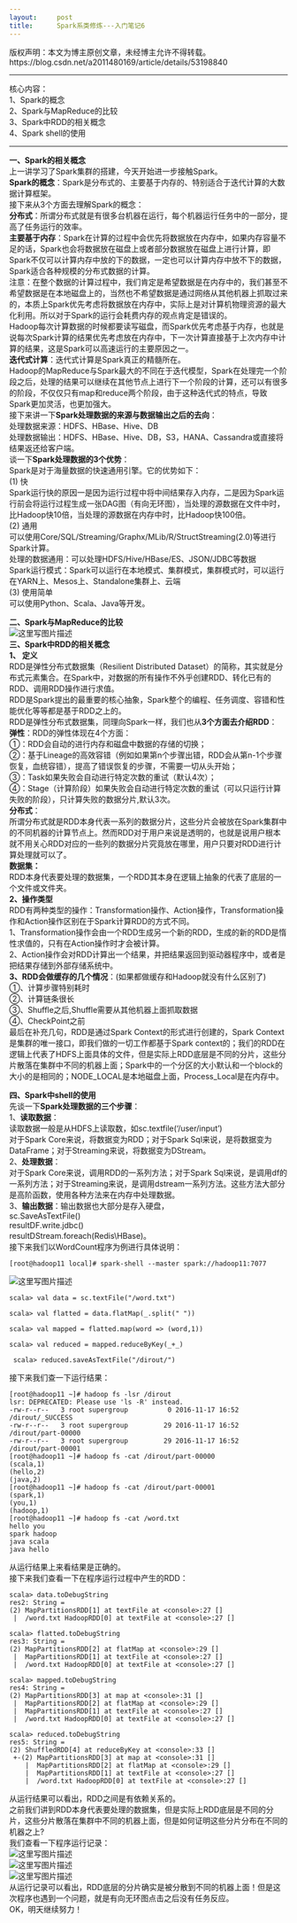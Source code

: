 ```yaml
---
layout:     post
title:      Spark系类修炼---入门笔记6
---
```

<div id="article_content" class="article_content clearfix csdn-tracking-statistics" data-pid="blog" data-mod="popu_307" data-dsm="post">
								<div class="article-copyright">
					版权声明：本文为博主原创文章，未经博主允许不得转载。					https://blog.csdn.net/a2011480169/article/details/53198840				</div>
								            <div id="content_views" class="markdown_views prism-tomorrow-night">
							<!-- flowchart 箭头图标 勿删 -->
							<svg xmlns="http://www.w3.org/2000/svg" style="display: none;"><path stroke-linecap="round" d="M5,0 0,2.5 5,5z" id="raphael-marker-block" style="-webkit-tap-highlight-color: rgba(0, 0, 0, 0);"></path></svg>
							<hr>

<p>核心内容： <br>
1、Spark的概念 <br>
2、Spark与MapReduce的比较 <br>
3、Spark中RDD的相关概念 <br>
4、Spark shell的使用</p>

<hr>

<p><strong>一、Spark的相关概念</strong> <br>
上一讲学习了Spark集群的搭建，今天开始进一步接触Spark。 <br>
<strong>Spark的概念</strong>：Spark是分布式的、主要基于内存的、特别适合于迭代计算的大数据计算框架。 <br>
接下来从3个方面去理解Spark的概念： <br>
<strong>分布式</strong>：所谓分布式就是有很多台机器在运行，每个机器运行任务中的一部分，提高了任务运行的效率。 <br>
<strong>主要基于内存</strong>：Spark在计算的过程中会优先将数据放在内存中，如果内存容量不足的话，Spark也会将数据放在磁盘上或者部分数据放在磁盘上进行计算，即Spark不仅可以计算内存中放的下的数据，一定也可以计算内存中放不下的数据，Spark适合各种规模的分布式数据的计算。 <br>
注意：在整个数据的计算过程中，我们肯定是希望数据是在内存中的，我们甚至不希望数据是在本地磁盘上的，当然也不希望数据是通过网络从其他机器上抓取过来的，本质上Spark优先考虑将数据放在内存中，实际上是对计算机物理资源的最大化利用。所以对于Spark的运行会耗费内存的观点肯定是错误的。 <br>
Hadoop每次计算数据的时候都要读写磁盘，而Spark优先考虑基于内存，也就是说每次Spark计算的结果优先考虑放在内存中，下一次计算直接基于上次内存中计算的结果，这是Spark可以高速运行的主要原因之一。 <br>
<strong>迭代式计算</strong>：迭代式计算是Spark真正的精髓所在。 <br>
Hadoop的MapReduce与Spark最大的不同在于迭代模型，Spark在处理完一个阶段之后，处理的结果可以继续在其他节点上进行下一个阶段的计算，还可以有很多的阶段，不仅仅只有map和reduce两个阶段，由于这种迭代式的特点，导致Spark更加灵活，也更加强大。 <br>
接下来讲一下<strong>Spark处理数据的来源与数据输出之后的去向</strong>： <br>
处理数据来源：HDFS、HBase、Hive、DB <br>
处理数据输出：HDFS、HBase、Hive、DB，S3，HANA、Cassandra或直接将结果返还给客户端。 <br>
谈一下<strong>Spark处理数据的3个优势</strong>： <br>
Spark是对于海量数据的快速通用引擎。它的优势如下： <br>
(1)     快 <br>
Spark运行快的原因一是因为运行过程中将中间结果存入内存，二是因为Spark运行前会将运行过程生成一张DAG图（有向无环图），当处理的源数据在文件中时，比Hadoop快10倍，当处理的源数据在内存中时，比Hadoop快100倍。 <br>
(2)     通用 <br>
可以使用Core/SQL/Streaming/Graphx/MLib/R/StructStreaming(2.0)等进行Spark计算。 <br>
处理的数据通用：可以处理HDFS/Hive/HBase/ES、JSON/JDBC等数据 <br>
Spark运行模式：Spark可以运行在本地模式、集群模式，集群模式时，可以运行在YARN上、Mesos上、Standalone集群上、云端 <br>
(3)     使用简单 <br>
可以使用Python、Scala、Java等开发。</p>

<p><strong>二、Spark与MapReduce的比较</strong> <br>
<img src="https://img-blog.csdn.net/20161117143116055" alt="这里写图片描述" title=""> <br>
<strong>三、Spark中RDD的相关概念</strong> <br>
<strong>1、 定义</strong> <br>
RDD是弹性分布式数据集（Resilient Distributed Dataset）的简称，其实就是分布式元素集合。在Spark中，对数据的所有操作不外乎创建RDD、转化已有的RDD、调用RDD操作进行求值。 <br>
RDD是Spark提出的最重要的核心抽象，Spark整个的编程、任务调度、容错和性能优化等等都是基于RDD之上的。 <br>
RDD是弹性分布式数据集，同理向Spark一样，我们也从<strong>3个方面去介绍RDD</strong>： <br>
<strong>弹性</strong>：RDD的弹性体现在4个方面： <br>
①：RDD会自动的进行内存和磁盘中数据的存储的切换； <br>
②：基于Lineage的高效容错（例如如果第n个步骤出错，RDD会从第n-1个步骤恢复，血统容错），提高了错误恢复的步骤，不需要一切从头开始； <br>
③：Task如果失败会自动进行特定次数的重试（默认4次）； <br>
④：Stage（计算阶段）如果失败会自动进行特定次数的重试（可以只运行计算失败的阶段），只计算失败的数据分片,默认3次。 <br>
<strong>分布式</strong>： <br>
所谓分布式就是RDD本身代表一系列的数据分片，这些分片会被放在Spark集群中的不同机器的计算节点上。然而RDD对于用户来说是透明的，也就是说用户根本就不用关心RDD对应的一些列的数据分片究竟放在哪里，用户只要对RDD进行计算处理就可以了。 <br>
<strong>数据集：</strong> <br>
RDD本身代表要处理的数据集，一个RDD其本身在逻辑上抽象的代表了底层的一个文件或文件夹。 <br>
<strong>2、操作类型</strong> <br>
RDD有两种类型的操作：Transformation操作、Action操作，Transformation操作和Action操作区别在于Spark计算RDD的方式不同。 <br>
1、Transformation操作会由一个RDD生成另一个新的RDD，生成的新的RDD是惰性求值的，只有在Action操作时才会被计算。 <br>
2、Action操作会对RDD计算出一个结果，并把结果返回到驱动器程序中，或者是把结果存储到外部存储系统中。 <br>
<strong>3、RDD会做缓存的几个情况</strong>：(如果都做缓存和Hadoop就没有什么区别了) <br>
①、计算步骤特别耗时 <br>
②、计算链条很长 <br>
③、Shuffle之后,Shuffle需要从其他机器上面抓取数据 <br>
④、CheckPoint之前 <br>
最后在补充几句，RDD是通过Spark Context的形式进行创建的，Spark Context是集群的唯一接口，即我们做的一切工作都基于Spark context的；我们的RDD在逻辑上代表了HDFS上面具体的文件，但是实际上RDD底层是不同的分片，这些分片散落在集群中不同的机器上面；Spark中的一个分区的大小默认和一个block的大小的是相同的；NODE_LOCAL是本地磁盘上面，Process_Local是在内存中。</p>

<p><strong>四、Spark中shell的使用</strong> <br>
 先谈一下<strong>Spark处理数据的三个步骤</strong>： <br>
1、<strong>读取数据</strong>： <br>
读取数据一般是从HDFS上读取数，如sc.textfile(‘/user/input’) <br>
对于Spark Core来说，将数据变为RDD；对于Spark Sql来说，是将数据变为DataFrame；对于Streaming来说，将数据变为DStream。 <br>
2、<strong>处理数据</strong>： <br>
对于Spark Core来说，调用RDD的一系列方法；对于Spark Sql来说，是调用df的一系列方法；对于Streaming来说，是调用dstream一系列方法。这些方法大部分是高阶函数，使用各种方法来在内存中处理数据。 <br>
3、<strong>输出数据</strong>：输出数据也大部分是存入硬盘， <br>
sc.SaveAsTextFile() <br>
resultDF.write.jdbc() <br>
resultDStream.foreach(Redis\HBase)。 <br>
接下来我们以WordCount程序为例进行具体说明：</p>



<pre class="prettyprint"><code class=" hljs perl">[root<span class="hljs-variable">@hadoop11</span> <span class="hljs-keyword">local</span>]<span class="hljs-comment"># spark-shell --master spark://hadoop11:7077</span></code></pre>

<p><img src="https://img-blog.csdn.net/20161117164911467" alt="这里写图片描述" title=""></p>



<pre class="prettyprint"><code class=" hljs fsharp">scala&gt; <span class="hljs-keyword">val</span> data = sc.textFile(<span class="hljs-string">"/word.txt"</span>)</code></pre>



<pre class="prettyprint"><code class=" hljs avrasm">scala&gt; val flatted = data<span class="hljs-preprocessor">.flatMap</span>(_<span class="hljs-preprocessor">.split</span>(<span class="hljs-string">" "</span>))</code></pre>



<pre class="prettyprint"><code class=" hljs livecodeserver">scala&gt; val mapped = flatted.map(<span class="hljs-built_in">word</span> =&gt; (<span class="hljs-built_in">word</span>,<span class="hljs-number">1</span>))   </code></pre>



<pre class="prettyprint"><code class=" hljs fix"><span class="hljs-attribute">scala&gt; val reduced </span>=<span class="hljs-string"> mapped.reduceByKey(_+_)</span></code></pre>



<pre class="prettyprint"><code class=" hljs avrasm"> scala&gt; reduced<span class="hljs-preprocessor">.saveAsTextFile</span>(<span class="hljs-string">"/dirout/"</span>)</code></pre>

<p>接下来我们查一下运行结果：</p>



<pre class="prettyprint"><code class=" hljs perl">[root<span class="hljs-variable">@hadoop11</span> ~]<span class="hljs-comment"># hadoop fs -lsr /dirout</span>
lsr: DEPRECATED: Please <span class="hljs-keyword">use</span> <span class="hljs-string">'ls -R'</span> instead.
-rw-r--r--   <span class="hljs-number">3</span> root supergroup          <span class="hljs-number">0</span> <span class="hljs-number">2016</span>-<span class="hljs-number">11</span>-<span class="hljs-number">17</span> <span class="hljs-number">16</span>:<span class="hljs-number">52</span> /dirout/_SUCCESS
-rw-r--r--   <span class="hljs-number">3</span> root supergroup         <span class="hljs-number">29</span> <span class="hljs-number">2016</span>-<span class="hljs-number">11</span>-<span class="hljs-number">17</span> <span class="hljs-number">16</span>:<span class="hljs-number">52</span> /dirout/part-<span class="hljs-number">00000</span>
-rw-r--r--   <span class="hljs-number">3</span> root supergroup         <span class="hljs-number">29</span> <span class="hljs-number">2016</span>-<span class="hljs-number">11</span>-<span class="hljs-number">17</span> <span class="hljs-number">16</span>:<span class="hljs-number">52</span> /dirout/part-<span class="hljs-number">00001</span>
[root<span class="hljs-variable">@hadoop11</span> ~]<span class="hljs-comment"># hadoop fs -cat /dirout/part-00000</span>
(scala,<span class="hljs-number">1</span>)
(hello,<span class="hljs-number">2</span>)
(java,<span class="hljs-number">2</span>)
[root<span class="hljs-variable">@hadoop11</span> ~]<span class="hljs-comment"># hadoop fs -cat /dirout/part-00001</span>
(spark,<span class="hljs-number">1</span>)
(you,<span class="hljs-number">1</span>)
(hadoop,<span class="hljs-number">1</span>)
[root<span class="hljs-variable">@hadoop11</span> ~]<span class="hljs-comment"># hadoop fs -cat /word.txt</span>
hello you
spark hadoop
java scala
java hello</code></pre>

<p>从运行结果上来看结果是正确的。 <br>
接下来我们查看一下在程序运行过程中产生的RDD：</p>



<pre class="prettyprint"><code class=" hljs livecodeserver">scala&gt; data.toDebugString
res2: String =
(<span class="hljs-number">2</span>) MapPartitionsRDD[<span class="hljs-number">1</span>] <span class="hljs-keyword">at</span> textFile <span class="hljs-keyword">at</span> &lt;console&gt;:<span class="hljs-number">27</span> []
 |  /<span class="hljs-built_in">word</span>.txt HadoopRDD[<span class="hljs-number">0</span>] <span class="hljs-keyword">at</span> textFile <span class="hljs-keyword">at</span> &lt;console&gt;:<span class="hljs-number">27</span> []

scala&gt; flatted.toDebugString
res3: String =
(<span class="hljs-number">2</span>) MapPartitionsRDD[<span class="hljs-number">2</span>] <span class="hljs-keyword">at</span> flatMap <span class="hljs-keyword">at</span> &lt;console&gt;:<span class="hljs-number">29</span> []
 |  MapPartitionsRDD[<span class="hljs-number">1</span>] <span class="hljs-keyword">at</span> textFile <span class="hljs-keyword">at</span> &lt;console&gt;:<span class="hljs-number">27</span> []
 |  /<span class="hljs-built_in">word</span>.txt HadoopRDD[<span class="hljs-number">0</span>] <span class="hljs-keyword">at</span> textFile <span class="hljs-keyword">at</span> &lt;console&gt;:<span class="hljs-number">27</span> []

scala&gt; mapped.toDebugString
res4: String =
(<span class="hljs-number">2</span>) MapPartitionsRDD[<span class="hljs-number">3</span>] <span class="hljs-keyword">at</span> map <span class="hljs-keyword">at</span> &lt;console&gt;:<span class="hljs-number">31</span> []
 |  MapPartitionsRDD[<span class="hljs-number">2</span>] <span class="hljs-keyword">at</span> flatMap <span class="hljs-keyword">at</span> &lt;console&gt;:<span class="hljs-number">29</span> []
 |  MapPartitionsRDD[<span class="hljs-number">1</span>] <span class="hljs-keyword">at</span> textFile <span class="hljs-keyword">at</span> &lt;console&gt;:<span class="hljs-number">27</span> []
 |  /<span class="hljs-built_in">word</span>.txt HadoopRDD[<span class="hljs-number">0</span>] <span class="hljs-keyword">at</span> textFile <span class="hljs-keyword">at</span> &lt;console&gt;:<span class="hljs-number">27</span> []

scala&gt; reduced.toDebugString
res5: String =
(<span class="hljs-number">2</span>) ShuffledRDD[<span class="hljs-number">4</span>] <span class="hljs-keyword">at</span> reduceByKey <span class="hljs-keyword">at</span> &lt;console&gt;:<span class="hljs-number">33</span> []
 +-(<span class="hljs-number">2</span>) MapPartitionsRDD[<span class="hljs-number">3</span>] <span class="hljs-keyword">at</span> map <span class="hljs-keyword">at</span> &lt;console&gt;:<span class="hljs-number">31</span> []
    |  MapPartitionsRDD[<span class="hljs-number">2</span>] <span class="hljs-keyword">at</span> flatMap <span class="hljs-keyword">at</span> &lt;console&gt;:<span class="hljs-number">29</span> []
    |  MapPartitionsRDD[<span class="hljs-number">1</span>] <span class="hljs-keyword">at</span> textFile <span class="hljs-keyword">at</span> &lt;console&gt;:<span class="hljs-number">27</span> []
    |  /<span class="hljs-built_in">word</span>.txt HadoopRDD[<span class="hljs-number">0</span>] <span class="hljs-keyword">at</span> textFile <span class="hljs-keyword">at</span> &lt;console&gt;:<span class="hljs-number">27</span> []</code></pre>

<p>从运行结果可以看出，RDD之间是有依赖关系的。 <br>
之前我们讲到RDD本身代表要处理的数据集，但是实际上RDD底层是不同的分片，这些分片散落在集群中不同的机器上面，但是如何证明这些分片分布在不同的机器之上? <br>
我们查看一下程序运行记录： <br>
<img src="https://img-blog.csdn.net/20161117170728999" alt="这里写图片描述" title=""> <br>
<img src="https://img-blog.csdn.net/20161117170806366" alt="这里写图片描述" title=""> <br>
<img src="https://img-blog.csdn.net/20161117170925648" alt="这里写图片描述" title=""> <br>
从运行记录可以看出，RDD底层的分片确实是被分散到不同的机器上面！但是这次程序也遇到一个问题，就是有向无环图点击之后没有任务反应。 <br>
OK，明天继续努力！</p>            </div>
						<link href="https://csdnimg.cn/release/phoenix/mdeditor/markdown_views-9e5741c4b9.css" rel="stylesheet">
                </div>